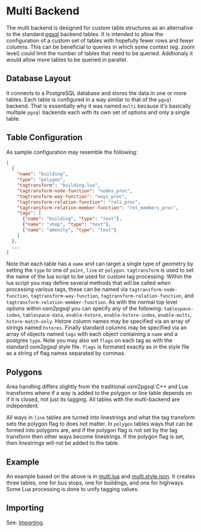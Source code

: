 # Multi Backend #

The multi backend is designed for custom table structures as an alternative
to the standard [pgsql](pgsql.md) backend tables. It is intended to allow
the configuration of a custom set of tables with hopefully fewer rows and fewer
columns. This can be beneficial to queries in which some context (eg. zoom level)
could limit the number of tables that need to be queried. Addtionaly it would
allow more tables to be queried in parallel.

## Database Layout ##
It connects to a PostgreSQL database and stores the data in one or more tables.
Each table is configured in a way similar to that of the `pgsql` backend.
That is essentially why it was named `multi` because it's basically multiple
`pgsql` backends each with its own set of options and only a single table.

## Table Configuration ##
As sample configuration may resemble the following:

```json
[
  {
    "name": "building",
    "type": "polygon",
    "tagtransform": "building.lua",
    "tagtransform-node-function": "nodes_proc",
    "tagtransform-way-function": "ways_proc",
    "tagtransform-relation-function": "rels_proc",
    "tagtransform-relation-member-function": "rel_members_proc",
    "tags": [
      {"name": "building", "type": "text"},
      {"name": "shop", "type": "text"},
      {"name": "amenity", "type": "text"}
    ]
  },
  ...
]
```

Note that each table has a `name` and can target a single type of geometry
by setting the `type` to one of `point`, `line` or `polygon`. `tagtransform`
is used to set the name of the lua script to be used for custom tag processing.
Within the lua script you may define several methods that will be called
when processing various tags, these can be named via
`tagtransform-node-function`, `tagtransform-way-function`,
`tagtransform-relation-function`, and `tagtransform-relation-member-function`.
As with the normal top level options within osm2pgsql you can specify any of the
following: `tablespace-index`, `tablespace-data`, `enable-hstore`,
`enable-hstore-index`, `enable-multi`, `hstore-match-only`. Hstore column names
may be specified via an array of strings named `hstores`. Finally standard columns
may be specified via an array of objects named `tags` with each object containing
a `name` and a postgres `type`. Note you may also set `flags` on each tag as with
the standard osm2pgsql style file. `flags` is formated exactly as in the style file
as a string of flag names separated by commas.

## Polygons ##

Area handling differs slightly from the traditional osm2pgsql C++ and Lua transforms
where if a way is added to the polygon or line table depends on if it is closed,
not just its tagging. All tables with the multi-backend are independent.

All ways in `line` tables are turned into linestrings and what the tag
transform sets the polygon flag to does not matter. In `polygon` tables ways
that can be formed into polygons are, and if the polygon flag is not set by the
tag transform then other ways become linestrings. If the polygon flag is set,
then linestrings will not be added to the table.

## Example ##
An example based on the above is in [multi.lua](../multi.lua) and
[multi.style.json](../multi.style.json). It creates three tables, one for bus
stops, one for buildings, and one for highways. Some Lua processing is done to
unify tagging values.

## Importing ##

See: [Importing](pgsql.md#importing).
